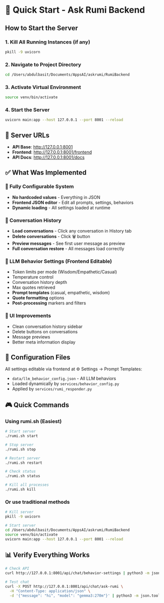 # 🚀 Quick Start - Ask Rumi Backend

## How to Start the Server

### 1. **Kill All Running Instances** (if any)
```bash
pkill -9 uvicorn
```

### 2. **Navigate to Project Directory**
```bash
cd /Users/abdulbasit/Documents/AppsAI/askrumi/RumiBackend
```

### 3. **Activate Virtual Environment**
```bash
source venv/bin/activate
```

### 4. **Start the Server**
```bash
uvicorn main:app --host 127.0.0.1 --port 8001 --reload
```

## 📍 Server URLs

- **API Base**: http://127.0.0.1:8001
- **Frontend**: http://127.0.0.1:8001/frontend
- **API Docs**: http://127.0.0.1:8001/docs

## ✅ What Was Implemented

### 🎯 Fully Configurable System
- **No hardcoded values** - Everything in JSON
- **Frontend JSON editor** - Edit all prompts, settings, behaviors
- **Dynamic loading** - All settings loaded at runtime

### 📝 Conversation History
- **Load conversations** - Click any conversation in History tab
- **Delete conversations** - Click 🗑️ button
- **Preview messages** - See first user message as preview
- **Full conversation restore** - All messages load correctly

### 🧠 LLM Behavior Settings (Frontend Editable)
- Token limits per mode (Wisdom/Empathetic/Casual)
- Temperature control
- Conversation history depth
- Max quotes retrieved
- **Prompt templates** (casual, empathetic, wisdom)
- **Quote formatting** options
- **Post-processing** markers and filters

### 🎨 UI Improvements
- Clean conversation history sidebar
- Delete buttons on conversations
- Message previews
- Better meta information display

## 🔧 Configuration Files

All settings editable via frontend at ⚙️ Settings → Prompt Templates:
- `data/llm_behavior_config.json` - All LLM behaviors
- Loaded dynamically by `services/behavior_config.py`
- Applied by `services/rumi_responder.py`

## 🎮 Quick Commands

### Using rumi.sh (Easiest)
```bash
# Start server
./rumi.sh start

# Stop server
./rumi.sh stop

# Restart server
./rumi.sh restart

# Check status
./rumi.sh status

# Kill all processes
./rumi.sh kill
```

### Or use traditional methods
```bash
# Kill server
pkill -9 uvicorn

# Start server
cd /Users/abdulbasit/Documents/AppsAI/askrumi/RumiBackend
source venv/bin/activate
uvicorn main:app --host 127.0.0.1 --port 8001 --reload
```

## 📊 Verify Everything Works

```bash
# Check API
curl http://127.0.0.1:8001/api/chat/behavior-settings | python3 -m json.tool

# Test chat
curl -X POST http://127.0.0.1:8001/api/chat/ask-rumi \
  -H "Content-Type: application/json" \
  -d '{"message": "hi", "model": "gemma3:270m"}' | python3 -m json.tool
```


